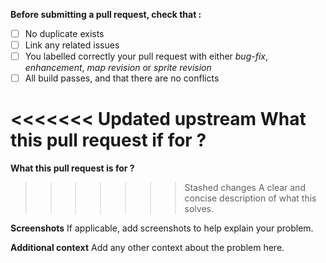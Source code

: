 **Before submitting a pull request, check that :**
- [ ] No duplicate exists
- [ ] Link any related issues
- [ ] You labelled correctly your pull request with either *bug-fix*, *enhancement*, *map revision* or *sprite revision*
- [ ] All build passes, and that there are no conflicts

<<<<<<< Updated upstream
**What this pull request if for ?**
=======
**What this pull request is for ?**
>>>>>>> Stashed changes
A clear and concise description of what this solves.

**Screenshots**
If applicable, add screenshots to help explain your problem.

**Additional context**
Add any other context about the problem here.

